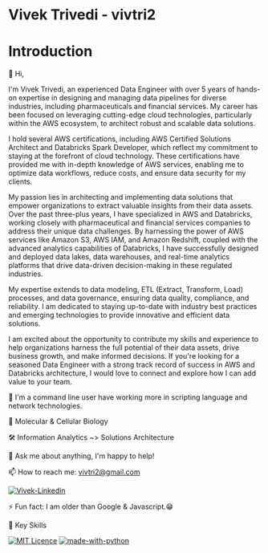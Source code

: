 # Vivek Trivedi - vivtri2

# Introduction
👋 Hi,

I'm Vivek Trivedi, an experienced Data Engineer with over 5 years of hands-on expertise in designing and managing data pipelines for diverse industries, including pharmaceuticals and financial services. My career has been focused on leveraging cutting-edge cloud technologies, particularly within the AWS ecosystem, to architect robust and scalable data solutions.

I hold several AWS certifications, including AWS Certified Solutions Architect and Databricks Spark Developer, which reflect my commitment to staying at the forefront of cloud technology. These certifications have provided me with in-depth knowledge of AWS services, enabling me to optimize data workflows, reduce costs, and ensure data security for my clients.

My passion lies in architecting and implementing data solutions that empower organizations to extract valuable insights from their data assets. Over the past three-plus years, I have specialized in AWS and Databricks, working closely with pharmaceutical and financial services companies to address their unique data challenges. By harnessing the power of AWS services like Amazon S3, AWS IAM, and Amazon Redshift, coupled with the advanced analytics capabilities of Databricks, I have successfully designed and deployed data lakes, data warehouses, and real-time analytics platforms that drive data-driven decision-making in these regulated industries.

My expertise extends to data modeling, ETL (Extract, Transform, Load) processes, and data governance, ensuring data quality, compliance, and reliability. I am dedicated to staying up-to-date with industry best practices and emerging technologies to provide innovative and efficient data solutions.

I am excited about the opportunity to contribute my skills and experience to help organizations harness the full potential of their data assets, drive business growth, and make informed decisions. If you're looking for a seasoned Data Engineer with a strong track record of success in AWS and Databricks architecture, I would love to connect and explore how I can add value to your team.

🌱 I'm a command line user have working more in scripting language and network technologies.

🧬 Molecular & Cellular Biology

🛠 Information Analytics ~> Solutions Architecture

💬 Ask me about anything, I'm happy to help!

📫 How to reach me: vivtri2@gmail.com

[![Vivek-Linkedin](https://img.shields.io/badge/linkedin-%230077B5.svg?&style=for-the-badge&logo=linkedin&logoColor=white)](https://www.linkedin.com/in/vivek-trivedi/)

⚡ Fun fact: I am older than Google & Javascript.😁

📌 Key Skills 

[![MIT Licence](https://badges.frapsoft.com/os/mit/mit.svg?v=103)](https://opensource.org/licenses/mit-license.php)
[![made-with-python](https://img.shields.io/badge/Made%20with-Python-1f425f.svg)](https://www.python.org/)


